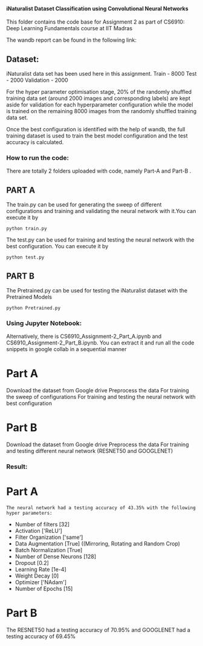#### iNaturalist Dataset Classification using Convolutional Neural Networks

This folder contains the code base for Assignment 2 as part of CS6910: Deep Learning Fundamentals course at IIT Madras

The wandb report can be found in the following link:


## Dataset:

iNaturalist data set has been used here in this assignment. Train - 8000 Test - 2000 Validation - 2000

For the hyper parameter optimisation stage, 20% of the randomly shuffled training data set (around 2000 images and corresponding labels) are kept aside for validation for each hyperparameter configuration while the model is trained on the remaining 8000 images from the randomly shuffled training data set.

Once the best configuration is identified with the help of wandb, the full training dataset is used to train the best model configuration and the test accuracy is calculated.

### How to run the code:

There are totally 2 folders uploaded with code, namely Part-A and Part-B .
## PART A
The train.py can be used for generating the sweep of different configurations and training and validating the neural network with it.You can execute it by

    python train.py

The test.py can be used for training and testing the neural network with the best configuration. You can execute it by

    python test.py
## PART B
The Pretrained.py can be used for testing the iNaturalist dataset with the Pretrained Models

    python Pretrained.py

### Using Jupyter Notebook: 
Alternatively, there is CS6910_Assignment-2_Part_A.ipynb and CS6910_Assignment-2_Part_B.ipynb. You can extract it and run all the code snippets in google collab in a sequential manner

# Part A
Download the dataset from Google drive
Preprocess the data
For training the sweep of configurations
For training and testing the neural network with best configuration

# Part B
Download the dataset from Google drive
Preprocess the data
For training and testing different neural network (RESNET50 and GOOGLENET)
    

### Result:
#   Part A
    The neural network had a testing accuracy of 43.35% with the following hyper parameters:

- Number of filters [32]
- Activation ['ReLU']
- Filter Organization ['same']
- Data Augmentation [True] ((Mirroring, Rotating and Random Crop)
- Batch Normalization [True]
- Number of Dense Neurons [128]
- Dropout [0.2]
- Learning Rate [1e-4]
- Weight Decay [0]
- Optimizer ['NAdam']
- Number of Epochs [15]

#   Part B
  The RESNET50 had a testing accuracy of 70.95% and GOOGLENET had a testing accuracy of 69.45%
    
